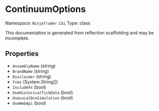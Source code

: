 # ContinuumOptions

Namespace: `NinjaTrader.Cbi`
Type: class

This documentation is generated from reflection scaffolding and may be incomplete.

## Properties
- `AssemblyName` (string)
- `BrandName` (string)
- `Disclaimer` (string)
- `Fcms` (System.String[])
- `IncludeFx` (bool)
- `UseHistoricalTickData` (bool)
- `UseLocalOcoSimulation` (bool)
- `UseWebApi` (bool)
